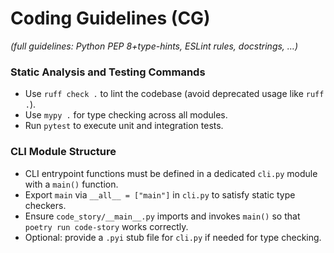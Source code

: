 # Coding Guidelines (CG)
*(full guidelines: Python PEP 8+type-hints, ESLint rules, docstrings, …)*

### Static Analysis and Testing Commands
- Use `ruff check .` to lint the codebase (avoid deprecated usage like `ruff .`).
- Use `mypy .` for type checking across all modules.
- Run `pytest` to execute unit and integration tests.

### CLI Module Structure
- CLI entrypoint functions must be defined in a dedicated `cli.py` module with a `main()` function.
- Export `main` via `__all__ = ["main"]` in `cli.py` to satisfy static type checkers.
- Ensure `code_story/__main__.py` imports and invokes `main()` so that `poetry run code-story` works correctly.
- Optional: provide a `.pyi` stub file for `cli.py` if needed for type checking.
